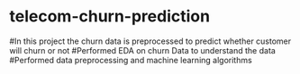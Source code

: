 # telecom-churn-prediction


#In this project the churn data is preprocessed to predict whether customer will churn or not
#Performed EDA on churn Data to understand the data
#Performed data preprocessing and machine learning algorithms
